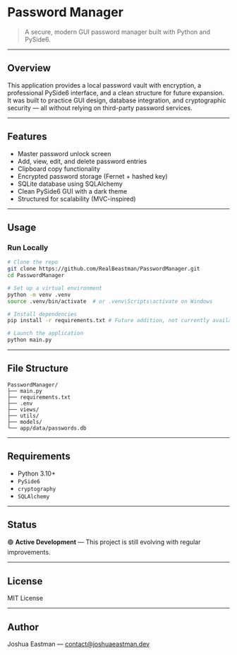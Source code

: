 # Password Manager

> A secure, modern GUI password manager built with Python and PySide6.

---

## Overview

This application provides a local password vault with encryption, a professional PySide6 interface, and a clean structure for future expansion. It was built to practice GUI design, database integration, and cryptographic security — all without relying on third-party password services.

---

## Features

- Master password unlock screen
- Add, view, edit, and delete password entries
- Clipboard copy functionality
- Encrypted password storage (Fernet + hashed key)
- SQLite database using SQLAlchemy
- Clean PySide6 GUI with a dark theme
- Structured for scalability (MVC-inspired)

---

## Usage

### Run Locally

```bash
# Clone the repo
git clone https://github.com/RealBeastman/PasswordManager.git
cd PasswordManager

# Set up a virtual environment
python -m venv .venv
source .venv/bin/activate  # or .venv\Scripts\activate on Windows

# Install dependencies
pip install -r requirements.txt # Future addition, not currently available

# Launch the application
python main.py
```

---

## File Structure

```
PasswordManager/
├── main.py
├── requirements.txt
├── .env
├── views/
├── utils/
├── models/
└── app/data/passwords.db
```

---

## Requirements

- Python 3.10+
- `PySide6`
- `cryptography`
- `SQLAlchemy`

---

## Status

🟢 **Active Development** — This project is still evolving with regular improvements.

---

## License

MIT License

---

## Author

Joshua Eastman — [contact@joshuaeastman.dev](mailto:contact@joshuaeastman.dev)
